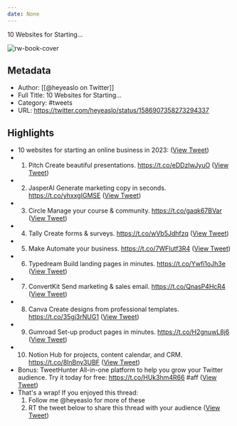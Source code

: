 ```yaml
---
date: None
---
```

10 Websites for Starting...

![rw-book-cover](https://pbs.twimg.com/profile_images/1484538965109907461/VaQu5_PI.jpg)

## Metadata
- Author: [[@heyeaslo on Twitter]]
- Full Title: 10 Websites for Starting...
- Category: #tweets
- URL: https://twitter.com/heyeaslo/status/1586907358273294337

## Highlights
- 10 websites for starting an online business in 2023: ([View Tweet](https://twitter.com/heyeaslo/status/1586907358273294337))
- 1. Pitch
  Create beautiful presentations.
  https://t.co/eDDzIwJyuO ([View Tweet](https://twitter.com/heyeaslo/status/1586907366330859521))
- 2. JasperAI
  Generate marketing copy in seconds.
  https://t.co/yhxxgIGMSE ([View Tweet](https://twitter.com/heyeaslo/status/1586907373507313665))
- 3. Circle
  Manage your course & community.
  https://t.co/gaqk67BVar ([View Tweet](https://twitter.com/heyeaslo/status/1586907380419219456))
- 4. Tally
  Create forms & surveys.
  https://t.co/wVb5Jdhfzq ([View Tweet](https://twitter.com/heyeaslo/status/1586907386903552000))
- 5. Make
  Automate your business.
  https://t.co/7WFlutf3R4 ([View Tweet](https://twitter.com/heyeaslo/status/1586907389911248896))
- 6. Typedream
  Build landing pages in minutes.
  https://t.co/Ywfi1oJh3e ([View Tweet](https://twitter.com/heyeaslo/status/1586907397414535168))
- 7. ConvertKit
  Send marketing & sales email.
  https://t.co/QnasP4HcR4 ([View Tweet](https://twitter.com/heyeaslo/status/1586907405031542785))
- 8. Canva
  Create designs from professional templates.
  https://t.co/35gj3rNUG1 ([View Tweet](https://twitter.com/heyeaslo/status/1586907407078359040))
- 9. Gumroad
  Set-up product pages in minutes.
  https://t.co/H2gnuwL8j6 ([View Tweet](https://twitter.com/heyeaslo/status/1586907414913110016))
- 10. Notion
  Hub for projects, content calendar, and CRM.
  https://t.co/8lnBny3UBF ([View Tweet](https://twitter.com/heyeaslo/status/1586907417266094081))
- Bonus: TweetHunter
  All-in-one platform to help you grow your Twitter audience.
  Try it today for free:
  https://t.co/HUk3hm4R66 #aff ([View Tweet](https://twitter.com/heyeaslo/status/1586907424832868355))
- That's a wrap!
  If you enjoyed this thread:
  1. Follow me @heyeaslo for more of these
  2. RT the tweet below to share this thread with your audience ([View Tweet](https://twitter.com/heyeaslo/status/1586907431594070016))
